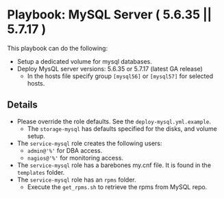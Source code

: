 # Playbook: MySQL Server ( 5.6.35 || 5.7.17 )

This playbook can do the following:
* Setup a dedicated volume for mysql databases.
* Deploy MysQL server versions: 5.6.35 or 5.7.17 (latest GA release)
   * In the hosts file specify group `[mysql56]` or `[mysql57]` for selected hosts.

## Details
* Please override the role defaults.  See the `deploy-mysql.yml.example`.
   * The `storage-mysql` has defaults specified for the disks, and volume setup.
* The `service-mysql` role creates the following users:
   * `admin@'%'` for DBA access.
   * `nagios@'%'` for monitoring access.
* The `service-mysql` role has a barebones my.cnf file.  It is found in the `templates` folder.
* The `service-mysql` role has an `rpms` folder.
   * Execute the `get_rpms.sh` to retrieve the rpms from MySQL repo.
